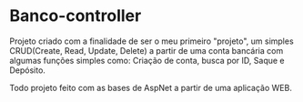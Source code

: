 # Banco-controller
Projeto criado com a finalidade de ser o meu primeiro "projeto", um simples CRUD(Create, Read, Update, Delete) a partir de uma conta bancária com algumas funções simples como: Criação de conta, busca por ID, Saque e Depósito.


Todo projeto feito com as bases de AspNet a partir de uma aplicação WEB.
